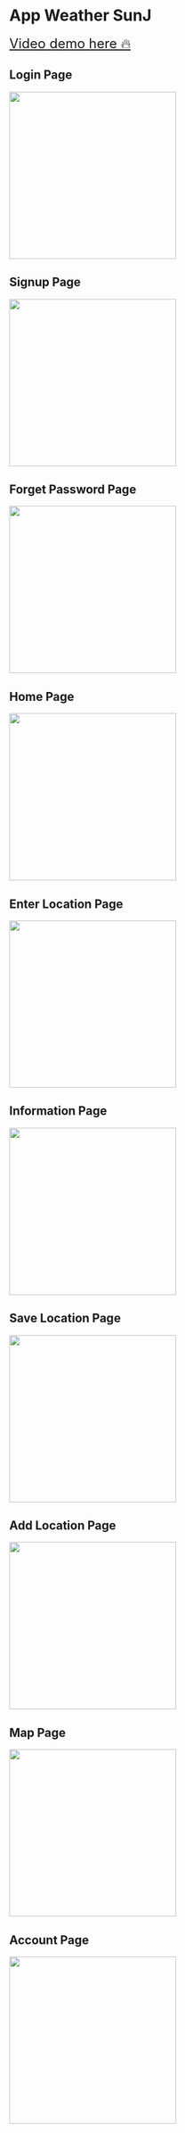 # App Weather SunJ
<a href="https://youtu.be/9FFDX6xa830" style="font-size: 1.5rem">Video demo here 🔥</a>

<h2>Login Page</h2>
<img src="./Demo/image1.png" width="300""/>
<!-- <img src="https://i.ibb.co/zPyFknN/image1.png" width="300" style="display: block;  margin-left: auto;  margin-right: auto;"/> -->
<h2>Signup Page</h2>
<img src="./Demo/image2.png" width="300""/>
<!-- <img src="https://i.ibb.co/tbyGqfq/image2.png" width="300" style="display: block;  margin-left: auto;  margin-right: auto;"/> -->
<h2>Forget Password Page</h2>
<img src="./Demo/image3.png" width="300""/>
<!-- <img src="https://i.ibb.co/ggWG8QP/image3.png" width="300" style="display: block;  margin-left: auto;  margin-right: auto;"/> -->
<h2>Home Page</h2>
<img src="./Demo/image4.png" width="300""/>
<!-- <img src="https://i.ibb.co/J5YyQH7/image4.png" width="300" style="display: block;  margin-left: auto;  margin-right: auto;"/> -->
<h2>Enter Location Page</h2>
<img src="./Demo/image5.png" width="300""/>
<!-- <img src="https://i.ibb.co/dWw88KP/image5.png" width="300" style="display: block;  margin-left: auto;  margin-right: auto;"/> -->
<h2>Information Page</h2>
<img src="./Demo/image6.png" width="300""/>
<!-- <img src="https://i.ibb.co/frskLPz/image6.png" width="300" style="display: block;  margin-left: auto;  margin-right: auto;"/> -->
<h2>Save Location Page</h2>
<img src="./Demo/image7.png" width="300""/>
<!-- <img src="https://i.ibb.co/XyTZ5YS/image7.png" width="300" style="display: block;  margin-left: auto;  margin-right: auto;"/> -->
<h2>Add Location Page</h2>
<img src="./Demo/image8.png" width="300""/>
<!-- <img src="https://i.ibb.co/HnxJVN9/image8.png" width="300" style="display: block;  margin-left: auto;  margin-right: auto;"/> -->
<h2>Map Page</h2>
<img src="./Demo/image9.png" width="300""/>
<!-- <img src="https://i.ibb.co/nkRCPXc/image9.png" width="300" style="display: block;  margin-left: auto;  margin-right: auto;"/> -->
<h2>Account Page</h2>
<img src="./Demo/image10.png" width="300""/>
<!-- <img src="https://i.ibb.co/kxKZmbm/image10.png" width="300" style="display: block;  margin-left: auto;  margin-right: auto;"/> -->
